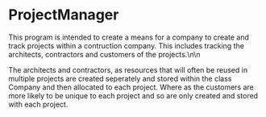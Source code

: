 # ProjectManager

This program is intended to create a means for a company to create and track projects within a contruction company. This includes tracking the architects, 
contractors and customers of the projects.\n\n

The architects and contractors, as resources that will often be reused in multiple projects are created seperately and stored within the class Company and then allocated to each 
project. Where as the customers are more likely to be unique to each project and so are only created and stored with each project. 
